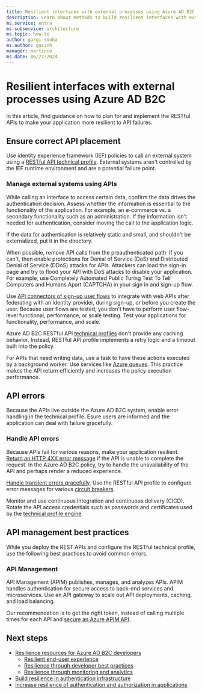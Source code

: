```yaml
---
title: Resilient interfaces with external processes using Azure AD B2C
description: Learn about methods to build resilient interfaces with external processes.
ms.service: entra
ms.subservice: architecture
ms.topic: how-to
author: gargi-sinha
ms.author: gasinh
manager: martinco
ms.date: 06/27/2024
---
```


# Resilient interfaces with external processes using Azure AD B2C

In this article, find guidance on how to plan for and implement the RESTful APIs to make your application more resilient to API failures.

## Ensure correct API placement

Use identity experience framework (IEF) policies to call an external system using a [RESTful API technical profile](/azure/active-directory-b2c/restful-technical-profile). External systems aren't controlled by the IEF runtime environment and are a potential failure point.

### Manage external systems using APIs

While calling an interface to access certain data, confirm the data drives the authentication decision. Assess whether the information is essential to the functionality of the application. For example, an e-commerce vs. a secondary functionality such as an administration. If the information isn't needed for authentication, consider moving the call to the application logic.

If the data for authentication is relatively static and small, and shouldn't be externalized, put it in the directory.

When possible, remove API calls from the preauthenticated path. If you can't, then enable protections for Denial of Service (DoS) and Distributed Denial of Service (DDoS) attacks for APIs. Attackers can load the sign-in page and try to flood your API with DoS attacks to disable your application. For example, use Completely Automated Public Turing Test To Tell Computers and Humans Apart (CAPTCHA) in your sign in and sign-up flow.

Use [API connectors of sign-up user flows](/azure/active-directory-b2c/api-connectors-overview) to integrate with web APIs after federating with an identity provider, during sign-up, or before you create the user. Because user flows are tested, you don't have to perform user flow-level functional, performance, or scale testing. Test your applications for functionality, performance, and scale.

Azure AD B2C RESTful API [technical profiles](/azure/active-directory-b2c/restful-technical-profile) don't provide any caching behavior. Instead, RESTful API profile implements a retry logic and a timeout built into the policy.

For APIs that need writing data, use a task to have these actions executed by a background worker. Use services like [Azure queues](/azure/storage/queues/storage-queues-introduction). This practice makes the API return efficiently and increases the policy execution performance.  

## API errors

Because the APIs live outside the Azure AD B2C system, enable error handling in the technical profile. Esure users are informed and the application can deal with failure gracefully.

### Handle API errors

Because APIs fail for various reasons, make your application resilient. [Return an HTTP 4XX error message](/azure/active-directory-b2c/restful-technical-profile#returning-validation-error-message) if the API is unable to complete the request. In the Azure AD B2C policy, try to handle the unavailability of the API and perhaps render a reduced experience.

[Handle transient errors gracefully](/azure/active-directory-b2c/restful-technical-profile#error-handling). Use the RESTful API profile to configure error messages for various [circuit breakers](/azure/architecture/patterns/circuit-breaker).

Monitor and use continuous integration and continuous delivery (CICD). Rotate the API access credentials such as passwords and certificates used by the [technical profile engine](/azure/active-directory-b2c/restful-technical-profile).

## API management best practices

While you deploy the REST APIs and configure the RESTful technical profile, use the following best practices to avoid common errors.

### API Management

API Management (APIM) publishes, manages, and analyzes APIs. APIM handles authentication for secure access to back-end services and microservices. Use an API gateway to scale out API deployments, caching, and load balancing.

Our recommendation is to get the right token, instead of calling multiple times for each API and [secure an Azure APIM API](/azure/active-directory-b2c/secure-api-management?tabs=app-reg-ga).

## Next steps

- [Resilience resources for Azure AD B2C developers](resilience-b2c.md)
  - [Resilient end-user experience](resilient-end-user-experience.md)
  - [Resilience through developer best practices](resilience-b2c-developer-best-practices.md)
  - [Resilience through monitoring and analytics](resilience-with-monitoring-alerting.md)
- [Build resilience in authentication infrastructure](resilience-in-infrastructure.md)
- [Increase resilience of authentication and authorization in applications](resilience-app-development-overview.md)
